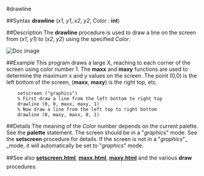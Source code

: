 
#drawline

##Syntax
**drawline** (_x1_, _y1_, _x2_, _y2_, _Color_ : **int**)



##Description
The **drawline** procedure is used to draw a line on the screen from (_x1_, _y1_) to (_x2_, _y2_) using the specified _Color_.

![Doc image](drawline01.gif)


##Example
This program draws a large X, reaching to each corner of the screen using color number 1. The **maxx** and **maxy** functions are used to determine the maximum x and y values on the screen. The point (0,0) is the left bottom of the screen, (**maxx**, **maxy**) is the right top, etc.


        setscreen ("graphics")
        % First draw a line from the left bottom to right top
        drawline (0, 0, maxx, maxy, 1) 
        % Now draw a line from the left top to right bottom
        drawline (0, maxy, maxx, 0, 1)
##Details
The meaning of the _Color_ number depends on the current palette. See the **palette** statement.
The screen should be in a "_graphics_" mode. See the **setscreen** procedure for details. If the screen is not in a "_graphics_"_ _mode, it will automatically be set to "_graphics_" mode.



##See also
**[setscreen.html](setscreen)**, **[maxx.html](maxx)**, **[maxy.html](maxy)** and the various **draw&#133;** procedures.


